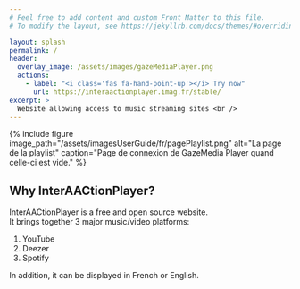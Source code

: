 ```yaml
---
# Feel free to add content and custom Front Matter to this file.
# To modify the layout, see https://jekyllrb.com/docs/themes/#overriding-theme-defaults

layout: splash
permalink: /
header:
  overlay_image: /assets/images/gazeMediaPlayer.png
  actions:
    - label: "<i class='fas fa-hand-point-up'></i> Try now"
      url: https://interaactionplayer.imag.fr/stable/
excerpt: >
  Website allowing access to music streaming sites <br />
---
```


{% include figure image_path="/assets/imagesUserGuide/fr/pagePlaylist.png" alt="La page de la playlist" caption="Page de connexion de GazeMedia Player quand celle-ci est vide." %}

## Why InterAACtionPlayer?

InterAACtionPlayer is a free and open source website. <br>
It brings together 3 major music/video platforms:

1. YouTube
2. Deezer
3. Spotify

In addition, it can be displayed in French or English.
